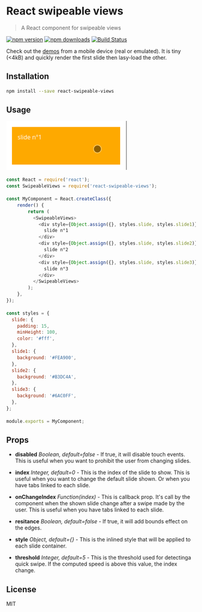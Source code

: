 # React swipeable views

> A React component for swipeable views

[![npm version](https://img.shields.io/npm/v/react-swipeable-views.svg?style=flat-square)](https://www.npmjs.com/package/react-swipeable-views)
[![npm downloads](https://img.shields.io/npm/dm/react-swipeable-views.svg?style=flat-square)](https://www.npmjs.com/package/react-swipeable-views)
[![Build Status](https://travis-ci.org/oliviertassinari/react-swipeable-views.svg?branch=master)](https://travis-ci.org/oliviertassinari/react-swipeable-views)

Check out the [demos](http://oliviertassinari.github.io/react-swipeable-views/) from a mobile device (real or emulated).
It is tiny (<4kB) and quickly render the first slide then lasy-load the other.

## Installation

```sh
npm install --save react-swipeable-views
```

## Usage
![alt tag](docs/usage.gif)

```js
const React = require('react');
const SwipeableViews = require('react-swipeable-views');

const MyComponent = React.createClass({
    render() {
        return (
          <SwipeableViews>
            <div style={Object.assign({}, styles.slide, styles.slide1)}>
              slide n°1
            </div>
            <div style={Object.assign({}, styles.slide, styles.slide2)}>
              slide n°2
            </div>
            <div style={Object.assign({}, styles.slide, styles.slide3)}>
              slide n°3
            </div>
          </SwipeableViews>
        );
    },
});

const styles = {
  slide: {
    padding: 15,
    minHeight: 100,
    color: '#fff',
  },
  slide1: {
    background: '#FEA900',
  },
  slide2: {
    background: '#B3DC4A',
  },
  slide3: {
    background: '#6AC0FF',
  },
};

module.exports = MyComponent;
```

## Props

- **disabled** *Boolean, default=false* - If true, it will disable touch events.
This is useful when you want to prohibit the user from changing slides.

- **index** *Integer, default=0* - This is the index of the slide to show.
This is useful when you want to change the default slide shown.
Or when you have tabs linked to each slide.

- **onChangeIndex** *Function(index)* - This is callback prop. It's call by the
component when the shown slide change after a swipe made by the user.
This is useful when you have tabs linked to each slide.

- **resitance** *Boolean, default=false* - If true, it will add bounds effect on the edges.

- **style** *Object, default={}* - This is the inlined style that will be applied
to each slide container.

- **threshold** *Integer, default=5* - This is the threshold used for detectinga quick swipe.
If the computed speed is above this value, the index change.

## License

MIT
